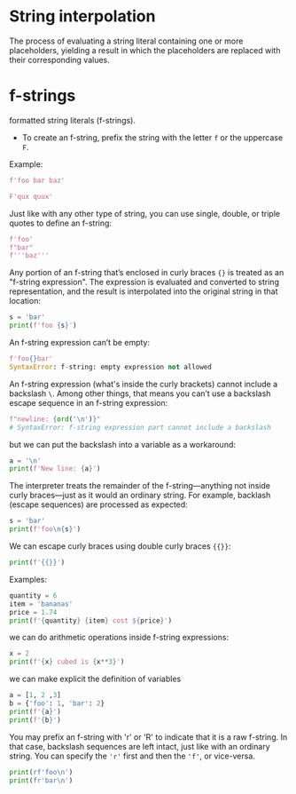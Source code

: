 # String interpolation

The process of evaluating a string literal containing one or more placeholders, yielding a result in which the placeholders are replaced with their corresponding values.

# f-strings

formatted string literals (f-strings).

- To create an f-string, prefix the string with the letter `f` or the uppercase `F`.

Example: 

```Python
f'foo bar baz'

F'qux quux'
```

Just like with any other type of string, you can use single, double, or triple quotes to define an f-string:

```Python
f'foo'
f"bar"
f'''baz'''
```

Any portion of an f-string that’s enclosed in curly braces ``{}`` is treated as an "f-string expression". The expression is evaluated and converted to string representation, and the result is interpolated into the original string in that location:

```Python
s = 'bar'
print(f'foo {s}')
```

An f-string expression can’t be empty:

```Python
f'foo{}bar'
SyntaxError: f-string: empty expression not allowed
```

An f-string expression (what's inside the curly brackets) cannot include a backslash `\`. Among other things, that means you can’t use a backslash escape sequence in an f-string expression:

```Python
f"newline: {ord('\n')}"
# SyntaxError: f-string expression part cannot include a backslash
```

but we can put the backslash into a variable as a workaround:

```Python
a = '\n'
print(f'New line: {a}')
```

The interpreter treats the remainder of the f-string—anything not inside curly braces—just as it would an ordinary string. For example, backlash (escape sequences) are processed as expected:

```Python
s = 'bar'
print(f'foo\n{s}')
```

We can escape curly braces using double curly braces ``{{}}``:

```Python
print(f'{{}}')
```

Examples:

```Python
quantity = 6
item = 'bananas'
price = 1.74
print(f'{quantity} {item} cost ${price}')
```

we can do arithmetic operations inside f-string expressions:

```Python
x = 2
print(f'{x} cubed is {x**3}')
```

we can make explicit the definition of variables

```Python
a = [1, 2 ,3]
b = {'foo': 1, 'bar': 2}
print(f'{a}')
print(f'{b}')
```

You may prefix an f-string with 'r' or 'R' to indicate that it is a raw f-string. In that case, backslash sequences are left intact, just like with an ordinary string. You can specify the `'r'` first and then the `'f'`, or vice-versa.

```Python
print(rf'foo\n')
print(fr'bar\n')
```